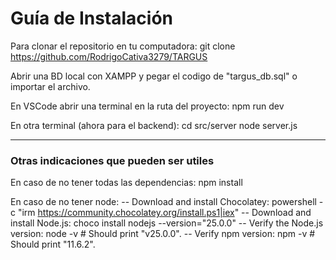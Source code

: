 # Guía de Instalación

Para clonar el repositorio en tu computadora:
git clone https://github.com/RodrigoCativa3279/TARGUS

Abrir una BD local con XAMPP y pegar el codigo de "targus_db.sql" o importar el archivo.

En VSCode abrir una terminal en la ruta del proyecto:
npm run dev

En otra terminal (ahora para el backend):
cd src/server
node server.js


---
### Otras indicaciones que pueden ser utiles
En caso de no tener todas las dependencias:
npm install

En caso de no tener node:
-- Download and install Chocolatey:
powershell -c "irm https://community.chocolatey.org/install.ps1|iex"
-- Download and install Node.js:
choco install nodejs --version="25.0.0"
-- Verify the Node.js version:
node -v # Should print "v25.0.0".
-- Verify npm version:
npm -v # Should print "11.6.2".
